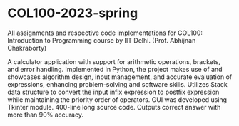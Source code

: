 # COL100-2023-spring
All assignments and respective code implementations for COL100: Introduction to Programming course by IIT Delhi. (Prof. Abhijnan Chakraborty)

A calculator application with support for arithmetic operations, brackets, and error handling. Implemented in Python, the project makes use of and showcases algorithm design, input management, and accurate evaluation of expressions, enhancing problem-solving and software skills. Utilizes Stack data structure to convert the input infix expression to postfix expression while maintaining the priority order of operators. GUI was developed using Tkinter module. 400-line long source code. Outputs correct answer with more than 90% accuracy.